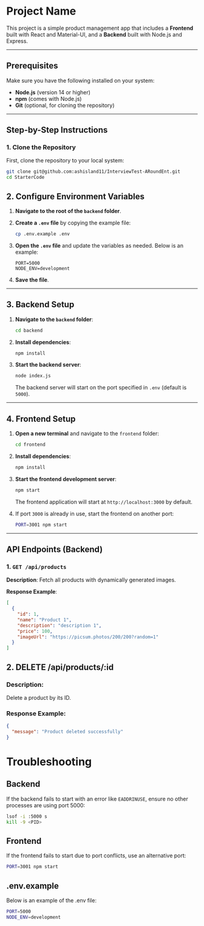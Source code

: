# Project Name

This project is a simple product management app that includes a **Frontend** built with React and Material-UI, and a **Backend** built with Node.js and Express.

---

## Prerequisites

Make sure you have the following installed on your system:

- **Node.js** (version 14 or higher)
- **npm** (comes with Node.js)
- **Git** (optional, for cloning the repository)

---

## Step-by-Step Instructions

### 1. Clone the Repository

First, clone the repository to your local system:
```bash
git clone git@github.com:ashisland11/InterviewTest-ARoundEnt.git
cd StarterCode

```
## 2. Configure Environment Variables

1. **Navigate to the root of the `backend` folder**.
2. **Create a `.env` file** by copying the example file:

    ```bash
    cp .env.example .env
    ```

3. **Open the `.env` file** and update the variables as needed. Below is an example:

    ```env
    PORT=5000
    NODE_ENV=development
    ```

4. **Save the file**.

---

## 3. Backend Setup

1. **Navigate to the `backend` folder**:

    ```bash
    cd backend
    ```

2. **Install dependencies**:

    ```bash
    npm install
    ```

3. **Start the backend server**:

    ```bash
    node index.js
    ```

   The backend server will start on the port specified in `.env` (default is `5000`).

---

## 4. Frontend Setup

1. **Open a new terminal** and navigate to the `frontend` folder:

    ```bash
    cd frontend
    ```

2. **Install dependencies**:

    ```bash
    npm install
    ```

3. **Start the frontend development server**:

    ```bash
    npm start
    ```

   The frontend application will start at `http://localhost:3000` by default.

4. If port `3000` is already in use, start the frontend on another port:

    ```bash
    PORT=3001 npm start
    ```

---

## API Endpoints (Backend)

### 1. `GET /api/products`

**Description**: Fetch all products with dynamically generated images.

**Response Example**:

```json
[
  {
    "id": 1,
    "name": "Product 1",
    "description": "description 1",
    "price": 100,
    "imageUrl": "https://picsum.photos/200/200?random=1"
  }
]

```
## 2. DELETE /api/products/:id

### Description:
Delete a product by its ID.

### Response Example:
```json
{
  "message": "Product deleted successfully"
}
```
# Troubleshooting

## Backend

If the backend fails to start with an error like `EADDRINUSE`, ensure no other processes are using port 5000:

```bash
lsof -i :5000 s
kill -9 <PID>

```
## Frontend

If the frontend fails to start due to port conflicts, use an alternative port:

```bash
PORT=3001 npm start
```

## .env.example

Below is an example of the .env file:

```bash
PORT=5000
NODE_ENV=development
```


